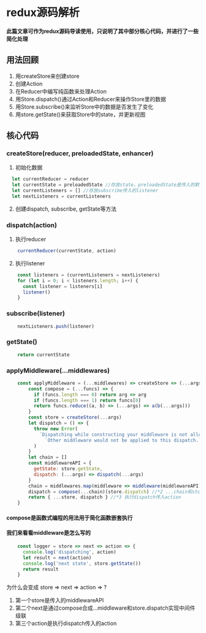 # redux源码解析

#### 此篇文章可作为redux源码导读使用，只说明了其中部分核心代码，并进行了一些简化处理

## 用法回顾
1. 用createStore来创建store
2. 创建Action
3. 在Reducer中编写纯函数来处理Action
4. 用Store.dispatch()通过Action和Reducer来操作Store里的数据
5. 用Store.subscribe()来监听Store中的数据是否发生了变化
6. 用store.getState()来获取Store中的state，并更新视图

## 核心代码

### createStore(reducer, preloadedState, enhancer)
1. 初始化数据
```javascript
  let currentReducer = reducer
  let currentState = preloadedState //存放state，preloadedState是传入的默认值
  let currentListeners = [] //存放subscribe传入的listener
  let nextListeners = currentListeners
```
2. 创建dispatch, subscribe, getState等方法

### dispatch(action)
1. 执行reducer
```javascript
    currentReducer(currentState, action)
```
2. 执行listener
```javascript
    const listeners = (currentListeners = nextListeners)
    for (let i = 0; i < listeners.length; i++) {
      const listener = listeners[i]
      listener()
    }
```

### subscribe(listener)
```javascript
    nextListeners.push(listener)
```

### getState()
```javascript
    return currentState
```

### applyMiddleware(...middlewares)
```javascript
    const applyMiddleware = (...middlewares) => createStore => (...args) => {
        const compose = (...funcs) => {
          if (funcs.length === 0) return arg => arg
          if (funcs.length === 1) return funcs[0]
          return funcs.reduce((a, b) => (...args) => a(b(...args)))
        }
        const store = createStore(...args)
        let dispatch = () => {
          throw new Error(
            `Dispatching while constructing your middleware is not allowed. ` +
              `Other middleware would not be applied to this dispatch.`
          )
        }
        let chain = []
        const middlewareAPI = {
          getState: store.getState,
          dispatch: (...args) => dispatch(...args)
        }
        chain = middlewares.map(middleware => middleware(middlewareAPI)) //*1 middlewareAPI是store
        dispatch = compose(...chain)(store.dispatch) //*2 ...chain和store.dispatch是next
        return { ...store, dispatch } //*3 执行dispatch传入action
    }
```
#### compose是函数式编程的用法用于简化函数嵌套执行
#### 我们来看看middleware是怎么写的
```javascript
    const logger = store => next => action => {
      console.log('dispatching', action)
      let result = next(action)
      console.log('next state', store.getState())
      return result
    }
```
为什么会变成 store => next => action => ?
1. 第一个store是传入的middlewareAPI
2. 第二个next是通过compose合成...middleware和store.dispatch实现中间件级联
3. 第三个action是执行dispatch传入的action  
